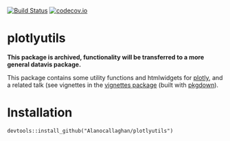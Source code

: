 [![Build
Status](https://travis-ci.org/Alanocallaghan/plotlyutils.png?branch=master)](https://travis-ci.org/Alanocallaghan/plotlyutils)
[![codecov.io](https://codecov.io/github/Alanocallaghan/plotlyutils/coverage.svg?branch=master)](https://codecov.io/github/Alanocallaghan/plotlyutils?branch=master)

plotlyutils
===========

**This package is archived, functionality will be transferred to a more general datavis package.**

This package contains some utility functions and htmlwidgets for
[plotly](https://plot.ly/), and a related talk (see vignettes in the
[vignettes package](https://alanocallaghan.github.io/plotlyvignettes/) (built
with [pkgdown](https://github.com/r-lib/pkgdown)).

Installation
============

    devtools::install_github("Alanocallaghan/plotlyutils")


